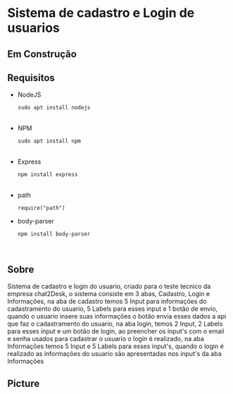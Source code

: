 # Sistema de cadastro e Login de usuarios

<h2>Em Construção</h2>

<h2>Requisitos</h2>

<ul>
  <li>NodeJS</li>
  <p><code>sudo apt install nodejs</code></p>
  <br>
  <li>NPM</li>
  <p><code>sudo apt install npm</code></p>
  <br>
  <li>Express</li>
  <p><code>npm install express</code></p>
  <br>
  <li>path</li>
  <p><code>require("path")</code></p>
  <li>body-parser</li>
  <p><code>npm install body-parser</code></p>
  <br>
</ul>

<h2>Sobre</h2>

<p>Sistema de cadastro e login do usuario, criado para o teste tecnico da empresa chat2Desk, o sistema consiste em 3 abas, Cadastro, Login e Informações, na aba de cadastro temos 5 Input para informações do cadastramento do usuario, 5 Labels para esses input e 1 botão de envio, quando o usuario insere suas informações o botão envia esses dados a api que faz o cadastramento do usuario, na aba login, temos 2 Input, 2 Labels para esses input e um botão de login, ao preencher os input's com o email e senha usados para cadastrar o usuario o login é realizado, na aba Informações temos 5 Input e 5 Labels para esses input's, quando o login é realizado as informações do usuario são apresentadas nos input's da aba Informações</p>

<h2>Picture</h2>
